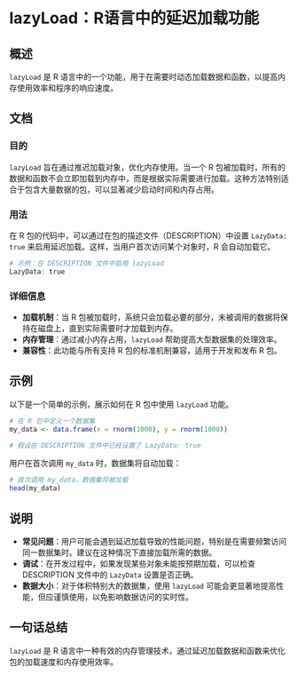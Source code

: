 <!--
Meta Description: # lazyLoad：R语言中的延迟加载功能 ## 概述 `lazyLoad` 是 R 语言中的一个功能，用于在需要时动态加载数据和函数，以提高内存使用效率和程序的响应速度。 ## 文档 ### 目的 `lazyLoad` 旨在通过推迟加载对象，优化内存使用。当一个 R 包被加载时，所有的数据和函数...
Meta Keywords: lazyload, description, lazydata, my_data, true
-->

# lazyLoad：R语言中的延迟加载功能

## 概述
`lazyLoad` 是 R 语言中的一个功能，用于在需要时动态加载数据和函数，以提高内存使用效率和程序的响应速度。

## 文档
### 目的
`lazyLoad` 旨在通过推迟加载对象，优化内存使用。当一个 R 包被加载时，所有的数据和函数不会立即加载到内存中，而是根据实际需要进行加载。这种方法特别适合于包含大量数据的包，可以显著减少启动时间和内存占用。

### 用法
在 R 包的代码中，可以通过在包的描述文件（DESCRIPTION）中设置 `LazyData: true` 来启用延迟加载。这样，当用户首次访问某个对象时，R 会自动加载它。

```r
# 示例：在 DESCRIPTION 文件中启用 lazyLoad
LazyData: true
```

### 详细信息
- **加载机制**：当 R 包被加载时，系统只会加载必要的部分，未被调用的数据将保持在磁盘上，直到实际需要时才加载到内存。
- **内存管理**：通过减小内存占用，`lazyLoad` 帮助提高大型数据集的处理效率。
- **兼容性**：此功能与所有支持 R 包的标准机制兼容，适用于开发和发布 R 包。

## 示例
以下是一个简单的示例，展示如何在 R 包中使用 `lazyLoad` 功能。

```r
# 在 R 包中定义一个数据集
my_data <- data.frame(x = rnorm(1000), y = rnorm(1000))

# 假设在 DESCRIPTION 文件中已经设置了 LazyData: true
```

用户在首次调用 `my_data` 时，数据集将自动加载：

```r
# 首次调用 my_data，数据集将被加载
head(my_data)
```

## 说明
- **常见问题**：用户可能会遇到延迟加载导致的性能问题，特别是在需要频繁访问同一数据集时。建议在这种情况下直接加载所需的数据。
- **调试**：在开发过程中，如果发现某些对象未能按预期加载，可以检查 DESCRIPTION 文件中的 `LazyData` 设置是否正确。
- **数据大小**：对于体积特别大的数据集，使用 `lazyLoad` 可能会更显著地提高性能，但应谨慎使用，以免影响数据访问的实时性。

## 一句话总结
`lazyLoad` 是 R 语言中一种有效的内存管理技术，通过延迟加载数据和函数来优化包的加载速度和内存使用效率。